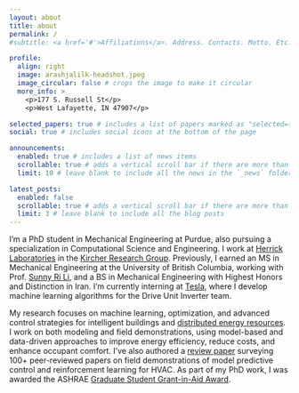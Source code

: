 ```yaml
---
layout: about
title: about
permalink: /
#subtitle: <a href='#'>Affiliations</a>. Address. Contacts. Motto. Etc.

profile:
  align: right
  image: arashjalilk-headshot.jpeg
  image_circular: false # crops the image to make it circular
  more_info: >
    <p>177 S. Russell St</p>
    <p>West Lafayette, IN 47907</p>

selected_papers: true # includes a list of papers marked as "selected={true}"
social: true # includes social icons at the bottom of the page

announcements:
  enabled: true # includes a list of news items
  scrollable: true # adds a vertical scroll bar if there are more than 3 news items
  limit: 10 # leave blank to include all the news in the `_news` folder

latest_posts:
  enabled: false
  scrollable: true # adds a vertical scroll bar if there are more than 3 new posts items
  limit: 3 # leave blank to include all the blog posts
---
```


I’m a PhD student in Mechanical Engineering at Purdue, also pursuing a specialization in Computational Science and Engineering. I work at [Herrick Laboratories](https://engineering.purdue.edu/Herrick) in the [Kircher Research Group](https://kevinjkircher.com/). Previously, I earned an MS in Mechanical Engineering at the University of British Columbia, working with Prof. [Sunny Ri Li](https://scholar.google.com/citations?user=mgUDmT8AAAAJ&hl=en), and a BS in Mechanical Engineering with Highest Honors and Distinction in Iran. I’m currently interning at [Tesla](https://www.tesla.com/), where I develop machine learning algorithms for the Drive Unit Inverter team.

My research focuses on machine learning, optimization, and advanced control strategies for intelligent buildings and [distributed energy resources](https://kevinjkircher.com/distributed-energy-resources/). I work on both modeling and field demonstrations, using model-based and data-driven approaches to improve energy efficiency, reduce costs, and enhance occupant comfort. I’ve also authored a [review paper](https://doi.org/10.1016/j.apenergy.2025.126459) surveying 100+ peer-reviewed papers on field demonstrations of model predictive control and reinforcement learning for HVAC. As part of my PhD work, I was awarded the ASHRAE [Graduate Student Grant-in-Aid Award](https://www.ashrae.org/communities/student-zone/scholarships-and-grants/graduate-student-grant-in-aid-award-program#:~:text=It%20is%20awarded%20once%20each,amount%20of%20up%20to%20%2410%2C000.).

<!--
Before my PhD, I earned an MS in Mechanical Engineering at the University of British Columbia, where I worked with Prof. [Sunny Ri Li](https://scholar.google.com/citations?user=mgUDmT8AAAAJ&hl=en). My thesis -- "[Mixing gaseous hydrogen into natural gas distribution pipelines](https://open.library.ubc.ca/soa/cIRcle/collections/ubctheses/24/items/1.0437514)" -- supported Canada's [Net-Zero Emissions Accountability Act](https://www.canada.ca/en/services/environment/weather/climatechange/climate-plan/net-zero-emissions-2050.html). This work led to a publication in the [International Journal of Hydrogen Energy](https://doi.org/10.1016/j.ijhydene.2023.11.038) and three conference presentations. I received the Best Presentation Award (CSME 2022) and Best Paper Award (CSME 2023). I previously completed a BS in Mechanical Engineering with Highest Honors and Distinction in Iran.

For more, feel free to check out my <b>[CV](https://arashjkh.github.io/files/CV_Arash_Jalil_Khabbazi.pdf)</b>.
-->
